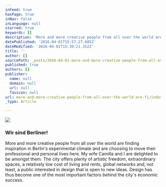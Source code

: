 ```yaml
---
inFeed: true
hasPage: true
inNav: false
inLanguage: null
starred: true
keywords: []
description: 'More and more creative people from all over the world are finding inspiration in Berlin’s experimental climate and are choosing to move their professional and personal lives here. My wife Camilla and I are delighted to be amongst them. The city offers plenty of artistic freedom, extraordinary spaces, a relatively low cost of living and rents, global networks and, not least, a public interested in design that is open to new ideas. Design has thus become one of the most important factors behind the city’s economic success.'
datePublished: '2016-04-01T15:57:27.605Z'
dateModified: '2016-04-01T15:39:21.352Z'
title: ''
author: []
sourcePath: _posts/2016-04-01-more-and-more-creative-people-from-all-over-the-world-are-fi.md
published: true
authors: []
publisher:
  name: null
  domain: null
  url: null
  favicon: null
url: more-and-more-creative-people-from-all-over-the-world-are-fi/index.html
_type: Article

---
```

![](https://the-grid-user-content.s3-us-west-2.amazonaws.com/62ff2377-ee37-415d-a692-fb0a48cc04b2.jpg)

### Wir sind Berliner!

More and more creative people from all over the world are finding inspiration in Berlin's experimental climate and are choosing to move their professional and personal lives here. My wife Camilla and I are delighted to be amongst them. The city offers plenty of artistic freedom, extraordinary spaces, a relatively low cost of living and rents, global networks and, not least, a public interested in design that is open to new ideas. Design has thus become one of the most important factors behind the city's economic success.